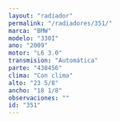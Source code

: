 ```yaml
---
layout: "radiador"
permalink: "/radiadores/351/"
marca: "BMW"
modelo: "330I"
ano: "2009"
motor: "L6 3.0"
transmision: "Automática"
parte: "438456"
clima: "Con clima"
alto: "23 5/8"
ancho: "18 1/8"
observaciones: ""
id: "351"
---
```


